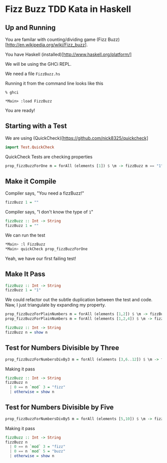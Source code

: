 Fizz Buzz TDD Kata in Haskell
=====================

Up and Running
------------
You are familar with counting/dividing game (Fizz Buzz)[http://en.wikipedia.org/wiki/Fizz_buzz].

You have Haskell (installed)[http://www.haskell.org/platform/]

We will be using the GHCi REPL.

We need a file ``FizzBuzz.hs``

Running it from the command line looks like this

```Shell
% ghci

*Main> :load FizzBuzz
```

You are ready!

Starting with a Test
--------------------

We are using (QuickCheck)[https://github.com/nick8325/quickcheck]

```Haskell
import Test.QuickCheck

```
QuickCheck Tests are checking properties

```Haskell
prop_fizzBuzzForOne m = forAll (elements [1]) $ \m -> fizzBuzz m == "1"
```

Make it Compile
---------------

Compiler says, "You need a fizzBuzz!"

```Haskell
fizzBuzz 1 = ""
```

Compiler says, "I don't know the type of `1`"

```Haskell
fizzBuzz :: Int -> String
fizzBuzz 1 = ""
```

We can run the test

```Bash
*Main> :l FizzBuzz
*Main> quickCheck prop_fizzBuzzForOne
```
Yeah, we have our first failing test!

Make It Pass
-----------

```Haskell
fizzBuzz :: Int -> String
fizzBuzz 1 = "1"
```

We could refactor out the subtle duplication between the test and code. Naw, I just triangulate by expanding my property.

```Haskell
prop_fizzBuzzForPlainNumbers m = forAll (elements [1,2]) $ \m -> fizzBuzz m == show m
prop_fizzBuzzForPlainNumbers m = forAll (elements [1,2,4]) $ \m -> fizzBuzz m == show m
```

```Haskell
fizzBuzz :: Int -> String
fizzBuzz n = show n
```

Test for Numbers Divisible by Three
-----------------------------------

```Haskell
prop_fizzBuzzForNumbersDivBy3 m = forAll (elements [3,6..12]) $ \m -> fizzBuzz m == "fizz"
```

Making it pass

```Haskell
fizzBuzz :: Int -> String
fizzBuzz n
  | 0 == n `mod` 3 = "fizz"
  | otherwise = show n
```

Test for Numbers Divisible by Five
----------------------------------

```Haskell
prop_fizzBuzzForNumbersDivBy5 m = forAll (elements [5,10]) $ \m -> fizzBuzz m == "buzz"
```

Making it pass

```Haskell
fizzBuzz :: Int -> String
fizzBuzz n
  | 0 == n `mod` 3 = "fizz"
  | 0 == n `mod` 5 = "buzz"
  | otherwise = show n
```

<!--Test for Numbers Divisible by Fifteen-->
<!----------------------------------------->

<!--```Haskell-->
<!--prop_fizzBuzzForNumbersDivBy15 m = forAll (elements [15,30,45]) $ \m -> fizzBuzz m == "buzz"-->
<!--```-->

